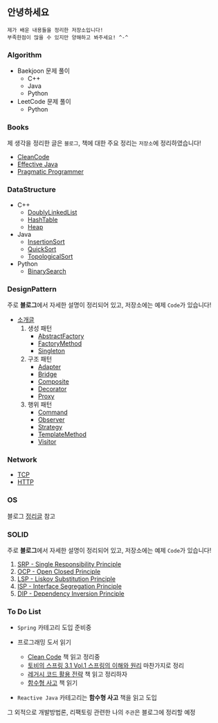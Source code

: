 ## 안녕하세요
	제가 배운 내용들을 정리한 저장소입니다!  
	부족한점이 많을 수 있지만 양해하고 봐주세요! ^-^

### Algorithm
* Baekjoon 문제 풀이
	* C++
	* Java
	* Python
* LeetCode 문제 풀이
	* Python

### Books

제 생각을 정리한 글은 `블로그`, 책에 대한 주요 정리는 `저장소`에 정리하였습니다!  

* [CleanCode](https://huisam.tistory.com/entry/CleanCode)
* [Effective Java](https://github.com/huisam/JinLearnedList/blob/master/Books/EffectiveJava3/README.md)
* [Pragmatic Programmer](https://github.com/huisam/JinLearnedList/blob/master/Books/PragmaticProgrammer/README.md)

### DataStructure

* C++
	* [DoublyLinkedList](https://github.com/huisam/JinLearnedList/blob/master/DataStructure/c%2B%2B/DoublyLinkedList.cpp)
	* [HashTable](https://github.com/huisam/JinLearnedList/blob/master/DataStructure/c%2B%2B/HashTable.cpp)
	* [Heap](https://github.com/huisam/JinLearnedList/blob/master/DataStructure/c%2B%2B/HeapString.cpp)
* Java
	* [InsertionSort](https://github.com/huisam/JinLearnedList/blob/master/DataStructure/java/InsertionSort.java)
	* [QuickSort](https://github.com/huisam/JinLearnedList/blob/master/DataStructure/java/QuickSort.java)
	* [TopologicalSort](https://github.com/huisam/JinLearnedList/blob/master/DataStructure/java/TopologicalSort.java)
* Python
	* [BinarySearch](https://github.com/huisam/JinLearnedList/blob/master/DataStructure/python/binarySearch.py)

### DesignPattern

주로 **블로그**에서 자세한 설명이 정리되어 있고, 저장소에는 예제 `Code`가 있습니다!  

* [소개글](https://huisam.tistory.com/entry/Design-Pattern-Introduce)
	1. 생성 패턴
		* [AbstractFactory](https://huisam.tistory.com/entry/AbstractFactory)
		* [FactoryMethod](https://huisam.tistory.com/entry/FactoryMethod)
		* [Singleton](https://huisam.tistory.com/entry/Singleton)
	2. 구조 패턴
		* [Adapter](https://huisam.tistory.com/entry/AdapterPattern)
		* [Bridge](https://huisam.tistory.com/entry/BridgePattern)
		* [Composite](https://huisam.tistory.com/entry/CompositePattern)
		* [Decorator](https://huisam.tistory.com/entry/DecoratorPattern)
		* [Proxy](https://huisam.tistory.com/entry/ProxyPattern)
	3. 행위 패턴
		* [Command](https://huisam.tistory.com/entry/CommandPattern)
		* [Observer](https://huisam.tistory.com/entry/Observer)
		* [Strategy](https://huisam.tistory.com/entry/Strategy)
		* [TemplateMethod](https://huisam.tistory.com/entry/TemplateMethodPattern)
		* [Visitor](https://huisam.tistory.com/entry/Visitor)

### Network

* [TCP](https://github.com/huisam/JinLearnedList/blob/master/Network/1.TCP/README.md)
* [HTTP](https://github.com/huisam/JinLearnedList/blob/master/Network/README.md)

### OS

블로그 [정리글](https://huisam.tistory.com/category/Developer/OS) 참고

### SOLID

주로 **블로그**에서 자세한 설명이 정리되어 있고, 저장소에는 예제 `Code`가 있습니다!  

1. [SRP - Single Responsibility Principle](https://huisam.tistory.com/entry/SRP)
2. [OCP - Open Closed Principle](https://huisam.tistory.com/entry/OCP)
3. [LSP - Liskov Substitution Principle](https://huisam.tistory.com/entry/LSP)
4. [ISP - Interface Segregation Principle](https://huisam.tistory.com/entry/ISP)
5. [DIP - Dependency Inversion Principle](https://huisam.tistory.com/entry/DIP)


### To Do List

* `Spring` 카테고리 도입 준비중

* 프로그래밍 도서 읽기
	* [Clean Code](http://www.yes24.com/Product/goods/11681152) 책 읽고 정리중
	* [토비의 스프링 3.1 Vol.1 스프링의 이해와 원리](http://www.yes24.com/Product/goods/7516721) 마찬가지로 정리
	* [레거시 코드 활용 전략](http://acornpub.co.kr/book/legacy-code) 책 읽고 정리하자
	* [함수형 사고](http://www.hanbit.co.kr/store/books/look.php?p_code=B6064588422) 책 읽기

* `Reactive Java` 카테고리는 **함수형 사고** 책을 읽고 도입

그 외적으로 개발방법론, 리팩토링 관련한 나의 `주관`은 블로그에 정리할 예정
